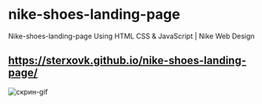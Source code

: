 # nike-shoes-landing-page

Nike-shoes-landing-page Using HTML CSS & JavaScript | Nike Web Design

##  https://sterxovk.github.io/nike-shoes-landing-page/

![скрин-gif](./PRODUCTPAGE.gif )